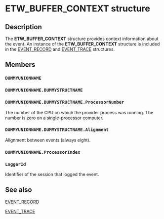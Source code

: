 # ETW_BUFFER_CONTEXT structure

## Description

The **ETW_BUFFER_CONTEXT** structure provides context information about the
event. An instance of the **ETW_BUFFER_CONTEXT** structure is included in the
[EVENT_RECORD](https://learn.microsoft.com/windows/win32/api/evntcons/ns-evntcons-event_record) and
[EVENT_TRACE](https://learn.microsoft.com/windows/win32/api/evntrace/ns-evntrace-event_trace) structures.

## Members

### `DUMMYUNIONNAME`

### `DUMMYUNIONNAME.DUMMYSTRUCTNAME`

### `DUMMYUNIONNAME.DUMMYSTRUCTNAME.ProcessorNumber`

The number of the CPU on which the provider process was running. The number is
zero on a single-processor computer.

### `DUMMYUNIONNAME.DUMMYSTRUCTNAME.Alignment`

Alignment between events (always eight).

### `DUMMYUNIONNAME.ProcessorIndex`

### `LoggerId`

Identifier of the session that logged the event.

## See also

[EVENT_RECORD](https://learn.microsoft.com/windows/desktop/api/evntcons/ns-evntcons-event_record)

[EVENT_TRACE](https://learn.microsoft.com/windows/win32/api/evntrace/ns-evntrace-event_trace)
